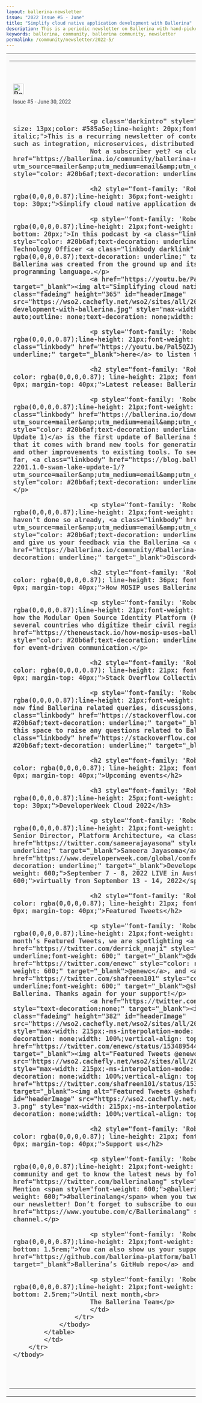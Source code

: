 ```yaml
---
layout: ballerina-newsletter
issue: "2022 Issue #5 - June"
title: "Simplify cloud native application development with Ballerina"
description: This is a periodic newsletter on Ballerina with hand-picked content and regular updates on the language.
keywords: ballerina, community, ballerina community, newsletter
permalink: /community/newsletter/2022-5/
---
```


<table align="center" border="0" cellpadding="0" cellspacing="0" class="wso2_full_wrap" style="-ms-text-size-adjust: 100%;-webkit-text-size-adjust: 100%; height: 100% !important;margin: 0;mso-table-lspace: 0pt;mso-table-rspace: 0pt;padding: 0;" width="100%">
	<tbody>
		<tr>
			<td align="center" bgcolor="#FAFAFA" class="bgtest" style="-webkit-text-size-adjust: 100%;-ms-text-size-adjust: 100%;mso-table-lspace: 0pt;mso-table-rspace: 0pt;" valign="top">
			<table border="0" cellpadding="0" cellspacing="0" id="templateHeader" style="max-width: 950px;-ms-text-size-adjust: 100%;-webkit-text-size-adjust: 100%;mso-table-lspace: 0pt;mso-table-rspace: 0pt;" width="100%">
				<tbody>
					<tr>
						<td align="left" class="headerContent" style="-webkit-text-size-adjust: 100%;-ms-text-size-adjust: 100%;mso-table-lspace: 0pt;mso-table-rspace: 0pt;color: #505050;font-family: 'Roboto', Helvetica,sans-serif;font-size: 20px;font-weight: bold;line-height: 20px;text-align: left;vertical-align: middle;padding: 60px 10px 60px 10px;" valign="top"><img alt="Ballerina Newsletter" class="darkLogo" src="https://wso2.cachefly.net/wso2/sites/all/images/2020/ballerina-dark-logo.png" style="display: inline-block;height: 28px;"><img alt="Ballerina Newsletter" class="lightLogo" src="https://wso2.cachefly.net/wso2/sites/all/images/2020/ballerina-light-logo.png" style="display: none;overflow: hidden;float: left;width: 0px;max-height: 0px;max-width: 0px;line-height: 0px;visibility: hidden;">
						<p class="darkintro" style="color: #585a5e;display: block;font-family: 'Roboto', Helvetica,sans-serif;font-size: 14px;font-weight: 500;line-height: 24px;margin: 0;text-align: left;padding-top: 8px;padding-bottom: 10px;">Issue #5 - June 30, 2022</p>

						<p class="darkintro" style="font-family: 'Roboto', Helvetica,sans-serif;font-size: 13px;color: #585a5e;line-height: 20px;font-weight: 400;text-align: left;font-style: italic;">This is a recurring newsletter of content around Ballerina and related technology topics such as integration, microservices, distributed systems, and cloud computing.<br>
						Not a subscriber yet? <a class="linkbody" href="https://ballerina.io/community/ballerina-newsletter/?utm_source=mailer&amp;utm_medium=email&amp;utm_campaign=mailer_email_ballerina_nwsltr_june_220630" style="color: #20b6af;text-decoration: underline;" target="_blank">Sign up here</a>.</p>

						<h2 style="font-family: 'Roboto', Helvetica,sans-serif;font-size: 26px;color: rgba(0,0,0,0.87);line-height: 36px;font-weight: 400;text-align: left;margin-bottom: 23px;padding-top: 30px;">Simplify cloud native application development with Ballerina</h2>

						<p style="font-family: 'Roboto', Helvetica,sans-serif;font-size: 14px;color: rgba(0,0,0,0.87);line-height: 21px;font-weight: 400;text-align: left;margin-top: 20px;margin-bottom: 20px;">In this podcast by <a class="linkbody" href="https://youtu.be/Pal5QZJyloY" style="color: #20b6af;text-decoration: underline;" target="_blank">The NewStack</a>, WSO2 Chief Technology Officer <a class="linkbody darklink" href="https://twitter.com/enewc" style="color: rgba(0,0,0,0.87);text-decoration: underline;" target="_blank">Eric Newcomer</a>, discusses how Ballerina was created from the ground up and its plans to become a predominant cloud native programming language.</p>
						<a href="https://youtu.be/Pal5QZJyloY" style="text-decoration:none;" target="_blank"><img alt="Simplifying cloud native application development with Ballerina" class="fadeimg" height="365" id="headerImage" src="https://wso2.cachefly.net/wso2/sites/all/2022/images/simplifying-cloud-native-application-development-with-ballerina.jpg" style="max-width: 650px;-ms-interpolation-mode: bicubic;height: auto;outline: none;text-decoration: none;width: 100%;border-radius: 6px;"></a>

						<p style="font-family: 'Roboto', Helvetica,sans-serif;font-size: 14px;color: rgba(0,0,0,0.87);line-height: 21px;font-weight: 400;text-align: left;padding-top: 10px;">Click <a class="linkbody" href="https://youtu.be/Pal5QZJyloY" style="color: #20b6af;text-decoration: underline;" target="_blank">here</a> to listen to the podcast.</p>

						<h2 style="font-family: 'Roboto', Helvetica,sans-serif; font-size: 26px; color: rgba(0,0,0,0.87); line-height: 21px; font-weight: 400; text-align: left; margin-bottom: 0px; margin-top: 40px;">Latest release: Ballerina 2201.1.0 (Swan Lake Update 1)</h2>

						<p style="font-family: 'Roboto', Helvetica,sans-serif;font-size: 14px;color: rgba(0,0,0,0.87);line-height: 21px;font-weight: 400;text-align: left;margin-top: 10px;"><a class="linkbody" href="https://ballerina.io/downloads/?utm_source=mailer&amp;utm_medium=email&amp;utm_campaign=mailer_email_ballerina_nwsltr_june_220630" style="color: #20b6af;text-decoration: underline;" target="_blank">Ballerina 2201.1.0 (Swan Lake Update 1)</a> is the first update of Ballerina Swan Lake. The key highlight of this release is that it comes with brand new tools for generating GraphQL clients and AsyncAPI service skeletons, and other improvements to existing tools. To see all the changes and improvements we’ve made so far, <a class="linkbody" href="https://blog.ballerina.io/posts/2022-05-30-announcing-ballerina-2201.1.0-swan-lake-update-1/?utm_source=mailer&amp;utm_medium=email&amp;utm_campaign=mailer_email_ballerina_nwsltr_june_220630" style="color: #20b6af;text-decoration: underline;" target="_blank">read our blog post here</a>.</p>

						<p style="font-family: 'Roboto', Helvetica,sans-serif;font-size: 14px;color: rgba(0,0,0,0.87);line-height: 21px;font-weight: 400;text-align: left;margin-top: 10px;">If you haven’t done so already, <a class="linkbody" href="https://ballerina.io/downloads/?utm_source=mailer&amp;utm_medium=email&amp;utm_campaign=mailer_email_ballerina_nwsltr_june_220630" style="color: #20b6af;text-decoration: underline;" target="_blank">download</a> our latest release and give us your feedback via the Ballerina <a class="linkbody" href="https://ballerina.io/community/#ballerina-discord-community" style="color: #20b6af;text-decoration: underline;" target="_blank">Discord</a> channel.</p>

						<h2 style="font-family: 'Roboto', Helvetica,sans-serif; font-size: 26px; color: rgba(0,0,0,0.87); line-height: 36px; font-weight: 400; text-align: left; margin-bottom: 0px; margin-top: 40px;">How MOSIP uses Ballerina WebSubHub for event-driven integration</h2>

						<p style="font-family: 'Roboto', Helvetica,sans-serif;font-size: 14px;color: rgba(0,0,0,0.87);line-height: 21px;font-weight: 400;text-align: left;margin-top: 10px;">Find out how the Modular Open Source Identity Platform (MOSIP), an open source identity platform adopted by several countries who digitize their civil registries, has used the <a class="linkbody" href="https://thenewstack.io/how-mosip-uses-ballerina-websubhub-for-event-driven-integration/" style="color: #20b6af;text-decoration: underline;" target="_blank">Ballerina WebSubHub module</a> for event-driven communication.</p>

						<h2 style="font-family: 'Roboto', Helvetica,sans-serif; font-size: 26px; color: rgba(0,0,0,0.87); line-height: 21px; font-weight: 400; text-align: left; margin-bottom: 0px; margin-top: 40px;">Stack Overflow Collectives</h2>

						<p style="font-family: 'Roboto', Helvetica,sans-serif;font-size: 14px;color: rgba(0,0,0,0.87);line-height: 21px;font-weight: 400;text-align: left;margin-top: 10px;">You can now find Ballerina related queries, discussions, articles, and other content on the official <a class="linkbody" href="https://stackoverflow.com/collectives/wso2?tab=questions" style="color: #20b6af;text-decoration: underline;" target="_blank">WSO2 Collective</a> on Stack Overflow. Use this space to raise any questions related to Ballerina using the “ballerina” tag. Click <a class="linkbody" href="https://stackoverflow.com/collectives/wso2?tab=questions" style="color: #20b6af;text-decoration: underline;" target="_blank">here</a> to join the collective today!</p>

						<h2 style="font-family: 'Roboto', Helvetica,sans-serif; font-size: 26px; color: rgba(0,0,0,0.87); line-height: 21px; font-weight: 400; text-align: left; margin-bottom: 0px; margin-top: 40px;">Upcoming events</h2>

						<h3 style="font-family: 'Roboto', Helvetica,sans-serif;font-size: 21px;color: rgba(0,0,0,0.87);line-height: 25px;font-weight: 500;text-align: left;margin-bottom: 25px;padding-top: 30px;">DeveloperWeek Cloud 2022</h3>

						<p style="font-family: 'Roboto', Helvetica,sans-serif;font-size: 14px;color: rgba(0,0,0,0.87);line-height: 21px;font-weight: 400;text-align: left;margin-top: 9px;">Catch WSO2 Senior Director, Platform Architecture, <a class="linkbody darklink" href="https://twitter.com/sameerajayasoma" style="color: rgba(0,0,0,0.87);text-decoration: underline;" target="_blank">Sameera Jayasoma</a>, at <a class="linkbody" href="https://www.developerweek.com/global/conference/cloud/" style="color: #20b6af;text-decoration: underline;" target="_blank">DeveloperWeek Cloud 2022</a> from <span style="font-weight: 600;">September 7 - 8, 2022 LIVE in Austin, Texas</span> and <span style="font-weight: 600;">virtually from September 13 - 14, 2022</span>. Stay tuned for more details!</p>

						<h2 style="font-family: 'Roboto', Helvetica,sans-serif; font-size: 26px; color: rgba(0,0,0,0.87); line-height: 21px; font-weight: 400; text-align: left; margin-bottom: 0px; margin-top: 40px;">Featured Tweets</h2>

						<p style="font-family: 'Roboto', Helvetica,sans-serif;font-size: 14px;color: rgba(0,0,0,0.87);line-height: 21px;font-weight: 400;text-align: left;margin-top: 10px;">On this month’s Featured Tweets, we are spotlighting <a class="linkbody darklink" href="https://twitter.com/derrick_nnaji" style="color: rgba(0,0,0,0.87);text-decoration: underline;font-weight: 600;" target="_blank">@derrick_nnaji</a>, <a class="linkbody darklink" href="https://twitter.com/enewc" style="color: rgba(0,0,0,0.87);text-decoration: underline;font-weight: 600;" target="_blank">@enewc</a>, and <a class="linkbody darklink" href="https://twitter.com/shafreen101" style="color: rgba(0,0,0,0.87);text-decoration: underline;font-weight: 600;" target="_blank">@shafreen101</a> for showing us how they use Ballerina. Thanks again for your support!</p>
						<a href="https://twitter.com/derrick_nnaji/status/1532791671917666304" style="text-decoration:none;" target="_blank"><img alt="Featured Tweets @derrick_nnaji" class="fadeimg" height="382" id="headerImage" src="https://wso2.cachefly.net/wso2/sites/all/2022/images/issue-5-tweet-ballerin-2.png" style="max-width: 215px;-ms-interpolation-mode: bicubic;height: auto;outline: none;text-decoration: none;width: 100%;vertical-align: top;margin-top: 5px;border-radius: 6px;"></a> <a href="https://twitter.com/enewc/status/1534895447734685698" style="text-decoration:none;" target="_blank"><img alt="Featured Tweets @enewc" class="fadeimg" height="432" id="headerImage" src="https://wso2.cachefly.net/wso2/sites/all/2022/images/issue-5-tweet-ballerin-1.png" style="max-width: 215px;-ms-interpolation-mode: bicubic;height: auto;outline: none;text-decoration: none;width: 100%;vertical-align: top;margin-top: 5px;border-radius: 6px;"></a> <a href="https://twitter.com/shafreen101/status/1534563623838040066" style="text-decoration:none;" target="_blank"><img alt="Featured Tweets @shafreen101" class="fadeimg" height="301" id="headerImage" src="https://wso2.cachefly.net/wso2/sites/all/2022/images/issue-5-tweet-ballerin-3.png" style="max-width: 215px;-ms-interpolation-mode: bicubic;height: auto;outline: none;text-decoration: none;width: 100%;vertical-align: top;margin-top: 5px;border-radius: 6px;"></a>
							
						<h2 style="font-family: 'Roboto', Helvetica,sans-serif; font-size: 26px; color: rgba(0,0,0,0.87); line-height: 21px; font-weight: 400; text-align: left; margin-bottom: 0px; margin-top: 40px;">Support us</h2>

						<p style="font-family: 'Roboto', Helvetica,sans-serif;font-size: 14px;color: rgba(0,0,0,0.87);line-height: 21px;font-weight: 400;text-align: left;margin-top: 10px;">Join our community and get to know the latest news by following us on <a class="linkbody" href="https://twitter.com/ballerinalang" style="color: #20b6af;" target="_blank">Twitter</a>. Mention <span style="font-weight: 600;">@ballerinalang</span> with the hashtag <span style="font-weight: 600;">#ballerinalang</span> when you tweet about us and have a chance of being featured in our newsletter! Don’t forget to subscribe to our <a class="linkbody" href="https://www.youtube.com/c/Ballerinalang" style="color: #20b6af;" target="_blank">YouTube</a> channel.</p>

						<p style="font-family: 'Roboto', Helvetica,sans-serif;font-size: 14px;color: rgba(0,0,0,0.87);line-height: 21px;font-weight: 400;text-align: left;margin-top: 20px;padding-bottom: 1.5rem;">You can also show us your support by starring <a class="linkbody" href="https://github.com/ballerina-platform/ballerina-lang" style="color: #20b6af;" target="_blank">Ballerina’s GitHub repo</a> and following us.</p>

						<p style="font-family: 'Roboto', Helvetica,sans-serif;font-size: 14px;color: rgba(0,0,0,0.87);line-height: 21px;font-weight: 400;text-align: left;margin-bottom: 0;padding-bottom: 2.5rem;">Until next month,<br>
						The Ballerina Team</p>
						</td>
					</tr>
				</tbody>
			</table>
			</td>
		</tr>
	</tbody>
</table>
